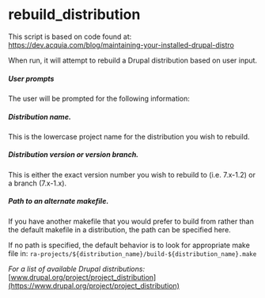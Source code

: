 # rebuild_distribution
This script is based on code found at:
https://dev.acquia.com/blog/maintaining-your-installed-drupal-distro

When run, it will attempt to rebuild a Drupal distribution based on user input.

##### User prompts
The user will be prompted for the following information:

##### Distribution name.
This is the lowercase project name for the distribution you wish to rebuild.

##### Distribution version or version branch.
This is either the exact version number you wish to rebuild to (i.e. 7.x-1.2) or a branch (7.x-1.x).

##### Path to an  alternate makefile.
If you have another makefile that you would prefer to build from rather than the default makefile in a distribution, the path can be specified here.

If no path is specified, the default behavior is to look for appropriate make file in:
`ra-projects/${distribution_name}/build-${distribution_name}.make`

_For a list of available Drupal distributions:_
[www.drupal.org/project/project_distribution](https://www.drupal.org/project/project_distribution)
